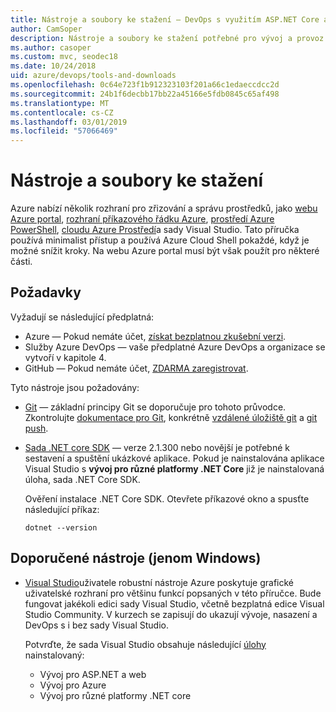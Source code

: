 ```yaml
---
title: Nástroje a soubory ke stažení – DevOps s využitím ASP.NET Core a Azure
author: CamSoper
description: Nástroje a soubory ke stažení potřebné pro vývoj a provoz s ASP.NET Core a Azure.
ms.author: casoper
ms.custom: mvc, seodec18
ms.date: 10/24/2018
uid: azure/devops/tools-and-downloads
ms.openlocfilehash: 0c64e723f1b912323103f201a66c1edaeccdcc2d
ms.sourcegitcommit: 24b1f6decbb17bb22a45166e5fdb0845c65af498
ms.translationtype: MT
ms.contentlocale: cs-CZ
ms.lasthandoff: 03/01/2019
ms.locfileid: "57066469"
---
```

# <a name="tools-and-downloads"></a>Nástroje a soubory ke stažení

Azure nabízí několik rozhraní pro zřizování a správu prostředků, jako [webu Azure portal](https://portal.azure.com), [rozhraní příkazového řádku Azure](/cli/azure/), [prostředí Azure PowerShell](/powershell/azure/overview), [cloudu Azure Prostředí](https://shell.azure.com/bash)a sady Visual Studio. Tato příručka používá minimalist přístup a používá Azure Cloud Shell pokaždé, když je možné snížit kroky. Na webu Azure portal musí být však použít pro některé části.

## <a name="prerequisites"></a>Požadavky

Vyžadují se následující předplatná:

* Azure &mdash; Pokud nemáte účet, [získat bezplatnou zkušební verzi](https://azure.microsoft.com/free/).
* Služby Azure DevOps &mdash; vaše předplatné Azure DevOps a organizace se vytvoří v kapitole 4.
* GitHub &mdash; Pokud nemáte účet, [ZDARMA zaregistrovat](https://github.com/join).

Tyto nástroje jsou požadovány:

* [Git](https://git-scm.com/downloads) &mdash; základní principy Git se doporučuje pro tohoto průvodce. Zkontrolujte [dokumentace pro Git](https://git-scm.com/doc), konkrétně [vzdálené úložiště git](https://git-scm.com/docs/git-remote) a [git push](https://git-scm.com/docs/git-push).
* [Sada .NET core SDK](https://www.microsoft.com/net/download/) &mdash; verze 2.1.300 nebo novější je potřebné k sestavení a spuštění ukázkové aplikace. Pokud je nainstalována aplikace Visual Studio s **vývoj pro různé platformy .NET Core** již je nainstalovaná úloha, sada .NET Core SDK.

    Ověření instalace .NET Core SDK. Otevřete příkazové okno a spusťte následující příkaz:

    ```console
    dotnet --version
    ```

## <a name="recommended-tools-windows-only"></a>Doporučené nástroje (jenom Windows)

* [Visual Studio](https://www.visualstudio.com/)uživatele robustní nástroje Azure poskytuje grafické uživatelské rozhraní pro většinu funkcí popsaných v této příručce. Bude fungovat jakékoli edici sady Visual Studio, včetně bezplatná edice Visual Studio Community. V kurzech se zapisují do ukazují vývoje, nasazení a DevOps s i bez sady Visual Studio.

  Potvrďte, že sada Visual Studio obsahuje následující [úlohy](/visualstudio/install/modify-visual-studio) nainstalovaný:

  * Vývoj pro ASP.NET a web
  * Vývoj pro Azure
  * Vývoj pro různé platformy .NET core
